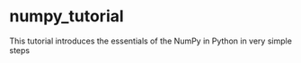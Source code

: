 # numpy_tutorial
This tutorial introduces the essentials of the NumPy in Python in very simple steps
